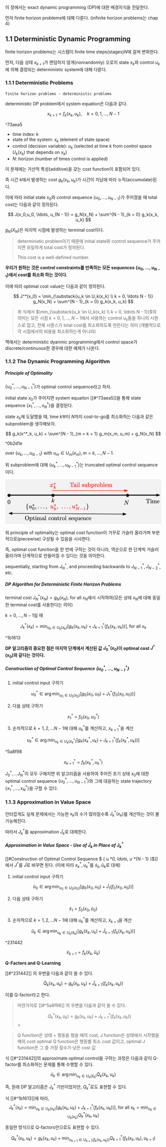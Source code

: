 이 장에서는 exact dynamic programming (DP)에 대한 배경지식을 전달한다.

먼저 finite horizon problems에 대해 다룬다. (infinite horizon problems는 chap 4)

## 1.1 Deterministic Dynamic Programming

finite horizon problems는 시스템이 finite time steps(stages)$N$에 걸쳐 변화한다.

먼저, 다음 상태 $x_{k + 1}$가 랜덤하지 않게(nonrandomly) 오로지 state $x_k$와 control $u_k$에 의해 결정되는 deterministic system에 대해 다룬다.

### 1.1.1 Deterministic Problems

`finite horizon problems - deterministic problems`

deterministic DP problem에서 system equation은 다음과 같다.

$$
x_{k + 1} = f_k(x_k, u_k), \quad k = 0, 1, \ldots, N - 1
$$

^73aea5

- time index: $k$
- state of the system: $x_k$ (element of state space)
- control (decision variable): $u_k$ (selected at time $k$ from control space $U_k(x_k)$ that depends on $x_k$)
- $N$: horizon (number of times control is applied)

이 문제에는 가산적 특성(additive)을 갖는 cost function이 포함되어 있다.

즉 시간 $k$에서 발생하는 cost $g_k(x_k, u_k)$가 시간이 지남에 따라 누적(accumulate)된다.

이에 따라 initial state $x_0$와 control sequence $\{ u_0, \ldots, u_{N - 1} \}$가 주어졌을 때 total cost는 다음과 같이 정의된다.

$$
J(x_0;u_0, \ldots, u_{N - 1}) = g_N(x_N) + \sum^{N - 1}_{k = 0} g_k(x_k, u_k)
$$

$g_N(X_N)$은 마지막 시점에 발생하는 terminal cost이다.

> deterministic problem이기 때문에 initial state와 control sequence가 주어지면 유일하게 total cost가 정의된다.
> 
> This cost is a well-defined number.


**우리가 원하는 것은 control constraints를 만족하는 모든 sequences $\{ u_0, \ldots, u_{N - 1} \}$에서 cost를 최소화 하는 것이다.**

이에 따라 optimal cost value는 다음과 같이 정의된다.

$$
J^*(x_0) = \min_{\substack{u_k \in U_k(x_k) \\ k = 0, \ldots N - 1}} g_N(x_N) + \sum^{N - 1}_{k = 0} g_k(x_k, u_k)
$$

> 위 식에서 $\min_{\substack{u_k \in U_k(x_k) \\ k = 0, \ldots N - 1}}$의 의미는 모든 시점 $k = 0, 1, \ldots, N - 1$에서 사용하는 control $u_k$들을 하나의 시퀀스로 잡고, 전체 시퀀스가 total cost를 최소화하도록 만든다는 의미 (개별적으로 각 시점에서의 비용을 최소화하는게 아니라)

책에서는 deterministic dyanmic programming에서 control space가 discrete/continuous한 경우에 대한 예제가 나온다.


### 1.1.2 The Dynamic Programming Algorithm

##### Principle of Optimality

$\{ u^*_0, \ldots, u^*_{N - 1} \}$가 optimal control sequence라고 하자.

initial state $x_0$가 주어지면 system equaiton [[#^73aea5]]을 통해 state sequence $\{ x^*_1, \ldots, x^*_N \}$을 결정된다.

state $x_k$에 도달했을 때, time $k$부터 $N$까지 cost-to-go를 최소화하는 다음과 같은 subproblem을 생각해보자.

$$
g_k(x^*_k, u_k) + \sum^{N - 1}_{m = k + 1} g_m(x_m, u_m) + g_N(x_N)
$$

^0b2d1e

over $\{ u_k, \ldots, u_{N - 1} \}$ with $u_m \in U_m(x_m), m = k, \ldots, N - 1$.

위 subproblem에 대해 $\{ u^*_k, \ldots, u^*_{N - 1} \}$는 truncated optimal control sequence이다.

![image](imgs/fig1.1.5.png)


위 principle of optimality는 optimal cost function이 거꾸로 거슬러 올라가며 부분적으로(piecewise) 구성될 수 있음을 시사한다.

즉, optimal cost function을 한 번에 구하는 것이 아니라, 역순으로 한 단계씩 거슬러 올라가며 단계적으로 만들어질 수 있다는 것을 의미한다.


sequentially, starting from $J^*_N$, and proceeding backwards to $J^*_{N - 1}, J^*_{N - 2}$, etc.


##### DP Algorithm for Deterministic Finite Horizon Problems

terminal cost $J^*_N(x_N) = g_N(x_N), \; \text{for all } x_N$에서 시작하여(모든 상태 $x_N$에 대해 동일한 terminal cost를 사용한다는 의미)

$k = 0, \ldots, N - 1$일 때 

$$
J^*_k(x_k) = \min_{u_k \in U_k(x_k)} \left[ g_k(x_k, u_k) + J^*_{k + 1}(f_k(x_k, u_k)) \right], \; \text{for all } x_k
$$

^1b1613

**DP 알고리즘의 중요한 점은 마지막 단계에서 계산된 값 $J^*_0(x_0)$이 optimal cost $J^*(x_0)$와 같다는 것이다.**


##### Construction of Optimal Control Sequence $\{ u^*_0, \ldots, u^*_{N - 1} \}$

1. initial control input 구하기

$$
u^*_0 \in \arg\min_{u_0 \in U_0(x_0)} \left[ g_0(x_0, u_0) + J^*_1(f_0(x_0, u_0)) \right]
$$

2. 다음 상태 구하기

$$
x^*_1 = f_0(x_0, u^*_0)
$$

3. 순차적으로 $k = 1, 2, \ldots N - 1$에 대해 $u^*_k$를 계산하고, $x^*_{k + 1}$을 계산

$$
u^*_k \in \arg\min_{u_k \in U_k(x^*_k)} \left[ g_k(x^*_k, u_k) + J^*_{k + 1}(f_k(x^*_k, u_k)) \right]
$$

^5a8f98

$$
x^*_{k + 1} = f_k(x^*_k, u^*_k)
$$


$J^*_0, \ldots J^*_N$이 모두 구해지면 위 알고리즘을 사용하여 주어진 초기 상태 $x_0$에 대한 optimal control sequence $\{ u^*_0, \ldots, u^*_{N - 1} \}$와 그에 대응하는 state trajectory $\{ x^*_1, \ldots, x^*_N \}$을 구할 수 있다.


### 1.1.3 Approximation in Value Space

안타깝게도 실제 문제에서는 가능한 $x_k$의 수가 많아질수록 $J^*_k(x_k)$를 계산하는 것이 불가능해진다.

따라서 $J^*_k$를 approximation $\tilde{J}_k$로 대체한다.

##### Approximation in Value Space - Use of $\tilde{J}_k$ in Place of $J^*_k$

[[#Construction of Optimal Control Sequence $ { u *_0, ldots, u *_{N - 1} }$]]에서 $J^*$를 $\tilde{J}$로 바꾸면 된다. (이에 따라 $x^*_k, u^*_k$를 $\tilde{x}_k, \tilde{u}_k$로 대체)

1. initial control input 구하기

$$
\tilde{u}_0 \in \arg\min_{u_0 \in U_0(x_0)} \left[ g_0(x_0, u_0) + \tilde{J}_1(f_0(x_0, u_0)) \right]
$$

2. 다음 상태 구하기

$$
\tilde{x}_1 = f_0(x_0, \tilde{u}_0)
$$

3. 순차적으로 $k = 1, 2, \ldots N - 1$에 대해 $u^*_k$를 계산하고, $\tilde{x}_{k + 1}$을 계산

$$
\tilde{u}_k \in \arg\min_{u_k \in U_k(\tilde{x}_k)} \left[ g_k(\tilde{x}_k, u_k) + \tilde{J}_{k + 1}(f_k(\tilde{x}_k, u_k)) \right]
$$

^231442

$$
\tilde{x}_{k + 1} = f_k(\tilde{x}_k, \tilde{u}_k)
$$


**Q-Factors and Q-Learning**

[[#^231442]] 의 우변을 다음과 같이 쓸 수 있다.

$$
\tilde{Q}_k(x_k, u_k) = g_k(x_k, u_k) + \tilde{J}_{k + 1}(f_k(x_k, u_k)) 
$$

이를 Q-factor라고 한다.

> 마찬가지로 [[#^5a8f98]] 의 우변을 다음과 같이 쓸 수 있다.
> 
> $$
> Q^*_k(x_k, u_k) = g_k(x_k, u_k) + J^*_{k + 1}(f_k(x_k, u_k))
> $$> 


> Q function은 상태 + 행동을 했을 때의 cost, J function은 상태에서 시작했을 때의 cost
> optimal Q function은 행동별 최소 cost 값이고, optimal J function은 그 중 가장 점수가 낮은 cost 값

식 [[#^231442]]의 approximate optimal control을 구하는 과정은 다음과 같이 Q-factor를 최소화하는 문제를 통해 수행할 수 있다.

$$
\tilde{u}_k \in \arg\min_{u_k \in U_k(\tilde{x}_k)} \tilde{Q}_k (\tilde{x}_k, u_k)
$$

즉, 원래 DP 알고리즘은 $J^*_k$ 기반이었지만, $Q^*_k$로도 표현할 수 있다.

식 [[#^1b1613]]에 따라,
$$
J^*_k(x_k) = \min_{u_k \in U_k(x_k)} \left[ g_k(x_k, u_k) + J^*_{k + 1}(f_k(x_k, u_k)) \right], \; \text{for all } x_k = \min_{u_k \in U_k(x_k)} Q^*_k(x_k, u_k)
$$

동일한 방식으로 Q-factors만으로도 표현할 수 있다.

$$
Q^*_k(x_k, u_k) = g_k(x_k, u_k) + \min_{u_{k + 1} \in U_{k + 1}(f_k(x_k, u_k))} Q^*_{k + 1}(f_k(x_k, u_k), u_{k + 1})
$$
